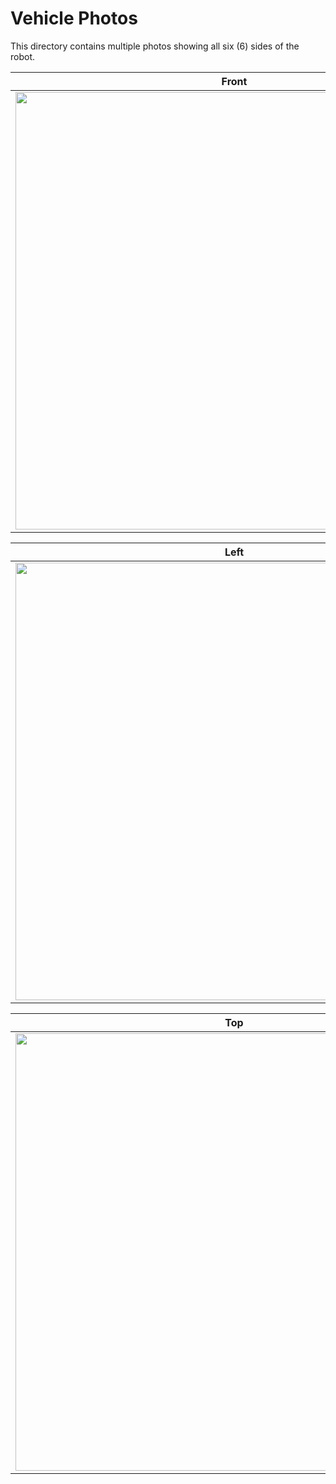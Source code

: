 Vehicle Photos
====

This directory contains multiple photos showing all six (6) sides of the robot. 

| Front                               | Rear                            |
| ----------------------------------- | ------------------------------- |
|<img src = "https://github.com/NovusSpartans/NOVUS-SPARTIAT_BatStateUTNEU_Future-Engineers-2024/blob/main/Vehicle%20Photos/Front%20View%20(Novus%20Spartiat).jpg" width = "700">|<img src = "https://github.com/NovusSpartans/NOVUS-SPARTIAT_BatStateUTNEU_Future-Engineers-2024/blob/main/Vehicle%20Photos/Rear%20View%20(Novus%20Spartiat).jpg" width = "700">|

| Left                                | Right                           |
| ----------------------------------- | ------------------------------- |
|<img src = "https://github.com/NovusSpartans/NOVUS-SPARTIAT_BatStateUTNEU_Future-Engineers-2024/blob/main/Vehicle%20Photos/Left%20Side%20View%20(Novus%20Spartiat).jpg" width = "700">|<img src = "https://github.com/NovusSpartans/NOVUS-SPARTIAT_BatStateUTNEU_Future-Engineers-2024/blob/main/Vehicle%20Photos/Right%20Side%20View%20(Novus%20Spartiat).jpg" width = "700">|

| Top                                 | Bottom                          |
| ----------------------------------- | ------------------------------- |
|<img src = "https://github.com/NovusSpartans/NOVUS-SPARTIAT_BatStateUTNEU_Future-Engineers-2024/blob/main/Vehicle%20Photos/Top%20View%20(Novus%20Spartiat).jpg" width = "700">|<img src = "https://github.com/NovusSpartans/NOVUS-SPARTIAT_BatStateUTNEU_Future-Engineers-2024/blob/main/Vehicle%20Photos/Bottom%20View%20(Novus%20Spartiat).jpg" width = "700">|
